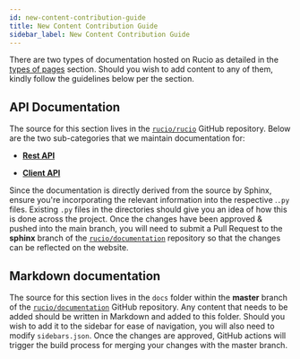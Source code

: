```yaml
---
id: new-content-contribution-guide
title: New Content Contribution Guide
sidebar_label: New Content Contribution Guide
---
```


There are two types of documentation hosted on Rucio as detailed
in the [types of pages](types-of-pages.md) section. Should you wish to
add content to any of them, kindly follow the guidelines below 
per the section.

## API Documentation

The source for this section lives in the [`rucio/rucio`](https://github.com/rucio/rucio) GitHub
repository. Below are the two sub-categories that we maintain
documentation for:
    
- [__Rest API__](https://github.com/rucio/rucio/tree/master/lib/rucio/web/rest/flaskapi/v1)

- [__Client API__](https://github.com/rucio/rucio/tree/master/lib/rucio/client)

Since the documentation is directly derived from the source by
Sphinx, ensure you're incorporating the relevant information into
the respective .`.py` files. 
Existing `.py` files in the directories should give you an idea of
how this is done across the project.
Once the changes have been approved & pushed into the main branch, 
you will need to submit a Pull Request to the **sphinx** branch of the 
[`rucio/documentation`](https://github.com/rucio/documentation) repository so that the changes can be
reflected on the website.

## Markdown documentation

The source for this section lives in the `docs` folder within the 
**master** branch of the [`rucio/documentation`](https://github.com/rucio/documentation) GitHub repository. Any
content that needs to be added should be written in Markdown and
added to this folder. Should you wish to add it to the sidebar for
ease of navigation, you will also need to modify `sidebars.json`.
Once the changes are approved, GitHub actions will trigger the build 
process for merging your changes with the master branch.
